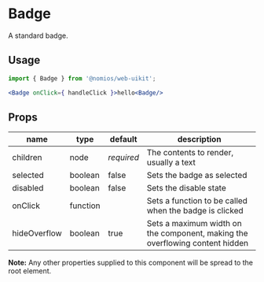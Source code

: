 # Badge

A standard badge.

## Usage

```jsx
import { Badge } from '@nomios/web-uikit';

<Badge onClick={ handleClick }>hello<Badge/>
```

## Props

| name | type | default | description |
| ---- | ---- | ------- | ----------- |
| children | node | *required* | The contents to render, usually a text |
| selected | boolean | false | Sets the badge as selected |
| disabled | boolean | false | Sets the disable state |
| onClick | function | | Sets a function to be called when the badge is clicked |
| hideOverflow | boolean | true | Sets a maximum width on the component, making the overflowing content hidden |

**Note:** Any other properties supplied to this component will be spread to the root element.
